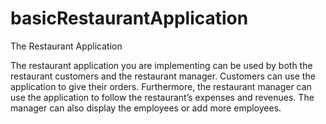 # basicRestaurantApplication
The Restaurant Application

The restaurant application you are implementing can be used by both the restaurant customers and
the restaurant manager. Customers can use the application to give their orders. Furthermore, the
restaurant manager can use the application to follow the restaurant’s expenses and revenues. The
manager can also display the employees or add more employees.
